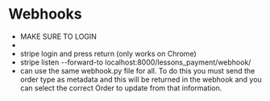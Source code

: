 # Webhooks

* MAKE SURE TO LOGIN&#x20;
*
* stripe login and press return (only works on Chrome)
* stripe listen --forward-to localhost:8000/lessons\_payment/webhook/
* can use the same webhook.py file for all. To do this you must send the order type as metadata and this will be returned in the webhook and you can select the correct Order to update from that information.
